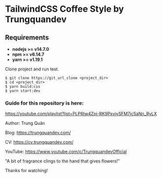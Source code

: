 # TailwindCSS Coffee Style by Trungquandev

## Requirements

* **nodejs >= v14.7.0**
* **npm >= v6.14.7**
* **yarn >= v1.19.1**

Clone project and run test.

```
$ git clone https://git_url_clone <project_dir>
$ cd <project_dir>
$ yarn build:css
$ yarn start:dev
```

### Guide for this repository is here:

https://youtube.com/playlist?list=PLP6tw4Zpj-RK9PxvjySFM7jc5aNn_RyLX

Author: Trung Quân

Blog: https://trungquandev.com/

CV: https://cv.trungquandev.com/

YouTube: https://www.youtube.com/c/TrungquandevOfficial

"A bit of fragrance clings to the hand that gives flowers!"

Thanks for watching!